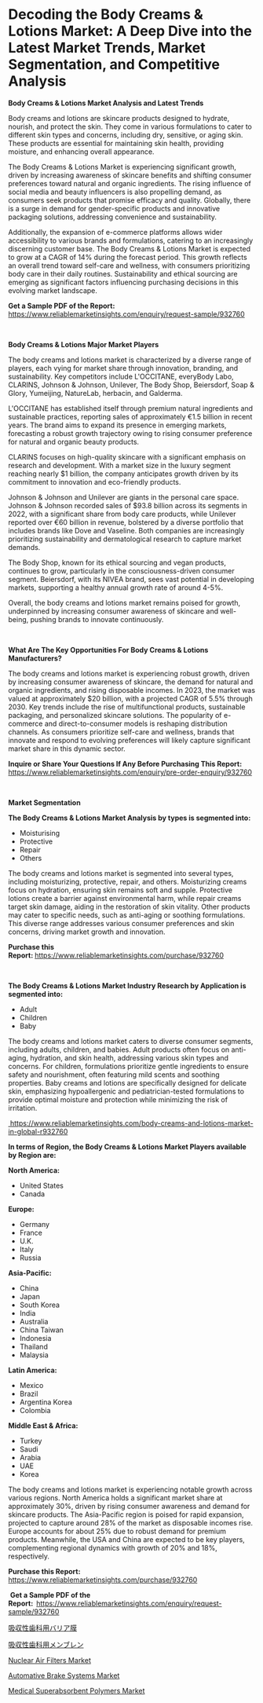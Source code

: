 <p><h1>Decoding the Body Creams & Lotions Market: A Deep Dive into the Latest Market Trends, Market Segmentation, and Competitive Analysis</h1></p><p><strong>Body Creams & Lotions Market Analysis and Latest Trends</strong></p>
<p><p>Body creams and lotions are skincare products designed to hydrate, nourish, and protect the skin. They come in various formulations to cater to different skin types and concerns, including dry, sensitive, or aging skin. These products are essential for maintaining skin health, providing moisture, and enhancing overall appearance.</p><p>The Body Creams & Lotions Market is experiencing significant growth, driven by increasing awareness of skincare benefits and shifting consumer preferences toward natural and organic ingredients. The rising influence of social media and beauty influencers is also propelling demand, as consumers seek products that promise efficacy and quality. Globally, there is a surge in demand for gender-specific products and innovative packaging solutions, addressing convenience and sustainability.</p><p>Additionally, the expansion of e-commerce platforms allows wider accessibility to various brands and formulations, catering to an increasingly discerning customer base. The Body Creams & Lotions Market is expected to grow at a CAGR of 14% during the forecast period. This growth reflects an overall trend toward self-care and wellness, with consumers prioritizing body care in their daily routines. Sustainability and ethical sourcing are emerging as significant factors influencing purchasing decisions in this evolving market landscape.</p></p>
<p><strong>Get a Sample PDF of the Report:&nbsp;</strong> <a href="https://www.reliablemarketinsights.com/enquiry/request-sample/932760">https://www.reliablemarketinsights.com/enquiry/request-sample/932760</a></p>
<p>&nbsp;</p>
<p><strong>Body Creams & Lotions Major Market Players</strong></p>
<p><p>The body creams and lotions market is characterized by a diverse range of players, each vying for market share through innovation, branding, and sustainability. Key competitors include L'OCCITANE, everyBody Labo, CLARINS, Johnson & Johnson, Unilever, The Body Shop, Beiersdorf, Soap & Glory, Yumeijing, NatureLab, herbacin, and Galderma.</p><p>L'OCCITANE has established itself through premium natural ingredients and sustainable practices, reporting sales of approximately €1.5 billion in recent years. The brand aims to expand its presence in emerging markets, forecasting a robust growth trajectory owing to rising consumer preference for natural and organic beauty products.</p><p>CLARINS focuses on high-quality skincare with a significant emphasis on research and development. With a market size in the luxury segment reaching nearly $1 billion, the company anticipates growth driven by its commitment to innovation and eco-friendly products.</p><p>Johnson & Johnson and Unilever are giants in the personal care space. Johnson & Johnson recorded sales of $93.8 billion across its segments in 2022, with a significant share from body care products, while Unilever reported over €60 billion in revenue, bolstered by a diverse portfolio that includes brands like Dove and Vaseline. Both companies are increasingly prioritizing sustainability and dermatological research to capture market demands.</p><p>The Body Shop, known for its ethical sourcing and vegan products, continues to grow, particularly in the consciousness-driven consumer segment. Beiersdorf, with its NIVEA brand, sees vast potential in developing markets, supporting a healthy annual growth rate of around 4-5%.</p><p>Overall, the body creams and lotions market remains poised for growth, underpinned by increasing consumer awareness of skincare and well-being, pushing brands to innovate continuously.</p></p>
<p>&nbsp;</p>
<p><strong>What Are The Key Opportunities For Body Creams & Lotions Manufacturers?</strong></p>
<p><p>The body creams and lotions market is experiencing robust growth, driven by increasing consumer awareness of skincare, the demand for natural and organic ingredients, and rising disposable incomes. In 2023, the market was valued at approximately $20 billion, with a projected CAGR of 5.5% through 2030. Key trends include the rise of multifunctional products, sustainable packaging, and personalized skincare solutions. The popularity of e-commerce and direct-to-consumer models is reshaping distribution channels. As consumers prioritize self-care and wellness, brands that innovate and respond to evolving preferences will likely capture significant market share in this dynamic sector.</p></p>
<p><strong>Inquire or Share Your Questions If Any Before Purchasing This Report:</strong> <a href="https://www.reliablemarketinsights.com/enquiry/pre-order-enquiry/932760">https://www.reliablemarketinsights.com/enquiry/pre-order-enquiry/932760</a></p>
<p>&nbsp;</p>
<p><strong>Market Segmentation</strong></p>
<p><strong>The Body Creams & Lotions Market Analysis by types is segmented into:</strong></p>
<p><ul><li>Moisturising</li><li>Protective</li><li>Repair</li><li>Others</li></ul></p>
<p><p>The body creams and lotions market is segmented into several types, including moisturizing, protective, repair, and others. Moisturizing creams focus on hydration, ensuring skin remains soft and supple. Protective lotions create a barrier against environmental harm, while repair creams target skin damage, aiding in the restoration of skin vitality. Other products may cater to specific needs, such as anti-aging or soothing formulations. This diverse range addresses various consumer preferences and skin concerns, driving market growth and innovation.</p></p>
<p><strong>Purchase this Report:&nbsp;</strong><a href="https://www.reliablemarketinsights.com/purchase/932760">https://www.reliablemarketinsights.com/purchase/932760</a></p>
<p>&nbsp;</p>
<p><strong>The Body Creams & Lotions Market Industry Research by Application is segmented into:</strong></p>
<p><ul><li>Adult</li><li>Children</li><li>Baby</li></ul></p>
<p><p>The body creams and lotions market caters to diverse consumer segments, including adults, children, and babies. Adult products often focus on anti-aging, hydration, and skin health, addressing various skin types and concerns. For children, formulations prioritize gentle ingredients to ensure safety and nourishment, often featuring mild scents and soothing properties. Baby creams and lotions are specifically designed for delicate skin, emphasizing hypoallergenic and pediatrician-tested formulations to provide optimal moisture and protection while minimizing the risk of irritation.</p></p>
<p><a href="https://www.reliablemarketinsights.com/body-creams-and-lotions-market-in-global-r932760">&nbsp;https://www.reliablemarketinsights.com/body-creams-and-lotions-market-in-global-r932760</a></p>
<p><strong>In terms of Region, the Body Creams & Lotions Market Players available by Region are:</strong></p>
<p>
    <p> <strong> North America: </strong>
        <ul>
            <li>United States</li>
            <li>Canada</li>
        </ul>
        </p> 
    <p> <strong> Europe: </strong>
        <ul>
            <li>Germany</li>
            <li>France</li>
            <li>U.K.</li>
            <li>Italy</li>
            <li>Russia</li>
        </ul>
        </p> 
    <p> <strong> Asia-Pacific: </strong>
        <ul>
            <li>China</li>
            <li>Japan</li>
            <li>South Korea</li>
            <li>India</li>
            <li>Australia</li>
            <li>China Taiwan</li>
            <li>Indonesia</li>
            <li>Thailand</li>
            <li>Malaysia</li>
        </ul>
        </p> 
    <p> <strong> Latin America: </strong>
        <ul>
            <li>Mexico</li>
            <li>Brazil</li>
            <li>Argentina Korea</li>
            <li>Colombia</li>
        </ul>
        </p> 
    <p> <strong> Middle East & Africa: </strong>
        <ul>
            <li>Turkey</li>
            <li>Saudi</li>
            <li>Arabia</li>
            <li>UAE</li>
            <li>Korea</li>
        </ul>
    </p>
    </p>
<p><p>The body creams and lotions market is experiencing notable growth across various regions. North America holds a significant market share at approximately 30%, driven by rising consumer awareness and demand for skincare products. The Asia-Pacific region is poised for rapid expansion, projected to capture around 28% of the market as disposable incomes rise. Europe accounts for about 25% due to robust demand for premium products. Meanwhile, the USA and China are expected to be key players, complementing regional dynamics with growth of 20% and 18%, respectively.</p></p>
<p><strong>Purchase this Report: </strong><a href="https://www.reliablemarketinsights.com/purchase/932760">https://www.reliablemarketinsights.com/purchase/932760</a></p>
<p>&nbsp;<strong>Get a Sample PDF of the Report:&nbsp;&nbsp;</strong><a href="https://www.reliablemarketinsights.com/enquiry/request-sample/932760">https://www.reliablemarketinsights.com/enquiry/request-sample/932760</a></p>
<p><strong></strong></p>
<p><p><a href="https://medium.com/@monserrateklfnsch/absorbable-dental-barrier-membrane-ba515144a83c">吸収性歯科用バリア膜</a></p><p><a href="https://medium.com/@monserrateklfnsch/%E5%90%B8%E5%8F%8E%E6%80%A7%E6%AD%AF%E7%A7%91%E8%86%9C%E5%B8%82%E5%A0%B4%E3%81%AE%E4%B8%BB%E8%A6%81%E8%A6%81%E5%9B%A0%E5%88%86%E6%9E%90-2024%E5%B9%B4%E3%81%8B%E3%82%892031%E5%B9%B4%E3%81%BE%E3%81%A7%E3%81%AE%E5%B8%82%E5%A0%B4%E5%8B%95%E5%90%91%E3%81%A8%E5%B0%86%E6%9D%A5%E3%81%AE%E5%B1%95%E6%9C%9B-d5a402ff3d60">吸収性歯科用メンブレン</a></p><p><a href="https://www.linkedin.com/pulse/nuclear-air-filters-market-share-analysis-growth-trends-ou6oe?trackingId=RIvyq95PS7GmuwKvyuFCNg%3D%3D">Nuclear Air Filters Market</a></p><p><a href="https://issuu.com/reportprime-2/docs/automative-brake-systems-market-siz_f0c9c7a58db44d">Automative Brake Systems Market</a></p><p><a href="https://www.linkedin.com/pulse/navigating-medical-superabsorbent-polymers-market-expert-yyete?trackingId=1iRWxAO5RIGG5Zfe%2B9GT0A%3D%3D">Medical Superabsorbent Polymers Market</a></p></p>